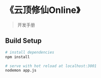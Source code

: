 # 《云顶修仙Online》

> 开发手册

## Build Setup

``` bash
# install dependencies
npm install

# serve with hot reload at localhost:3001
nodemon app.js

```
